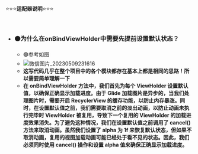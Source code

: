 ⭐⭐⭐**适配器说明**⭐⭐⭐

<br/>

- ### 🟠为什么在onBindViewHolder中需要先提前设置默认状态？
    - 🟢参考如图
    - ![微信图片_20230509231616](https://github.com/CrowForKotlin/CopyManga_Crow/assets/60876546/8eeff185-252d-4f5f-9c76-02b380ba6cdd)
    - **这写代码几乎在整个项目中的各个模块都存在基本上都是相同的思路！所以需要简单理解一下**
    - **在 onBindViewHolder 方法中，我们首先为每个 ViewHolder 设置默认值，以确保正确显示加载进度。由于 Glide 加载图片是异步的，当我们处理图片时，需要开启 RecyclerView 的缓存功能，以防止内存暴涨。同时，在设置默认值之前，我们需要取消之前的淡出动画，以防止动画未执行完毕时 ViewHolder 被复用，导致下一个复用的 ViewHolder 的加载进度效果消失。为了避免这种情况，我们在设置默认值之前调用了 cancel() 方法来取消动画。虽然我们设置了 alpha 为 1f 来恢复默认状态，但如果不取消动画，复用的视图加载动画可能已经处于看不见的状态。因此，我们必须同时使用 cancel() 操作和设置 alpha 值来确保正确显示加载进度。**